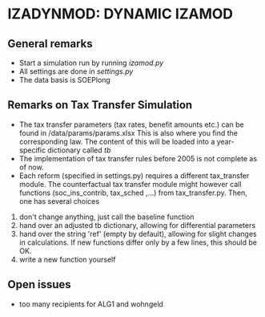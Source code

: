 # IZADYNMOD: DYNAMIC IZAMOD #

## General remarks ##
* Start a simulation run by running *izamod.py*
* All settings are done in *settings.py*
* The data basis is SOEPlong

## Remarks on Tax Transfer Simulation ##
* The tax transfer parameters (tax rates, benefit amounts etc.) can be found in /data/params/params.xlsx
This is also where you find the corresponding law. The content of this will be loaded into a
year-specific dictionary called *tb*
* The implementation of tax transfer rules before 2005 is not complete as of now.
* Each reform (specified in settings.py) requires a different tax_transfer module. The counterfactual
tax transfer module might however call functions (soc_ins_contrib, tax_sched ,...)
from tax_transfer.py. Then, one has several choices
1. don't change anything, just call the baseline function
2. hand over an adjusted tb dictionary, allowing for differential parameters
3. hand over the string 'ref' (empty by default), allowing for slight changes in calculations. If
new functions differ only by a few lines, this should be OK.
4. write a new function yourself

## Open issues ##
* too many recipients for ALG1 and wohngeld



